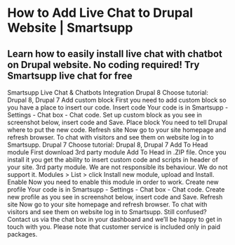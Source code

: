 # How to Add Live Chat to Drupal Website | Smartsupp
## Learn how to easily install live chat with chatbot on Drupal website. No coding required! Try Smartsupp live chat for free
Smartsupp Live Chat & Chatbots Integration
Drupal 8
Choose tutorial: Drupal 8, Drupal 7 
Add custom block
First you need to add custom block so you have a place to insert our code.
Insert code
Your code is in Smartsupp - Settings - Chat box - Chat code.
Set up custom block as you see in screenshot below, insert code and Save.
Place block
You need to tell Drupal where to put the new code.
Refresh site
Now go to your site homepage and refresh browser.
To chat with visitors and see them on website log in to Smartsupp.
Drupal 7
Choose tutorial: Drupal 8, Drupal 7 
Add To Head module
First download 3rd party module Add To Head in .ZIP file. Once you install it you get the ability to insert custom code and scripts in header of your site.
3rd party module. We are not responsible its behaviour. We do not support it.
Modules > List > click Install new module, upload and Install.
Enable
Now you need to enable this module in order to work.
Create new profile
Your code is in Smartsupp - Settings - Chat box - Chat code.
Create new profile as you see in screenshot below, insert code and Save.
Refresh site
Now go to your site homepage and refresh browser.
To chat with visitors and see them on website log in to Smartsupp.
Still confused? Contact us via the chat box in your dashboard and we’ll be happy to get in touch with you. Please note that customer service is included only in paid packages.

